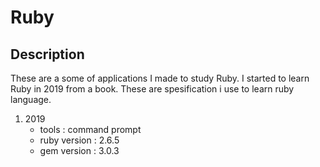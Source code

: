 # Ruby

## Description
These are a some of applications I made to study Ruby. 
I started to learn Ruby in 2019 from a book.
These are spesification i use to learn ruby language.
 1. 2019
      - tools : command prompt
      - ruby version : 2.6.5
      - gem version : 3.0.3
